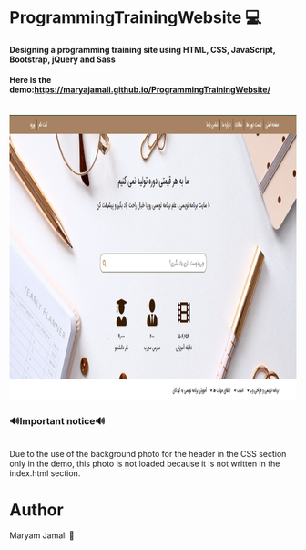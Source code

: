 # ProgrammingTrainingWebsite 💻
<h4>Designing a programming training site using HTML, CSS, JavaScript, Bootstrap, jQuery and Sass</h4>
<h4>Here is the demo:<a href="https://maryajamali.github.io/ProgrammingTrainingWebsite/">https://maryajamali.github.io/ProgrammingTrainingWebsite/</a></h4><br>
<img src="https://github.com/MaryaJamali/ProgrammingTrainingWebsite/blob/main/img/header.png?raw=true" width="1000" height="500" alt="ProgrammingTrainingWebsite"><br>
<h3>🔊Important notice🔊</h3><br>
Due to the use of the background photo for the header in the CSS section only in the demo, this photo is not loaded because it is not written in the index.html section.<br>

# Author
Maryam Jamali 💛
